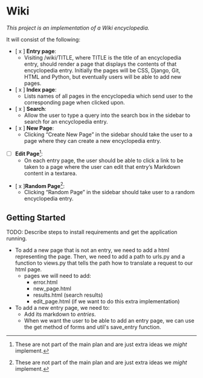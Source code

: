 # Wiki

*This project is an implementation of a Wiki encyclopedia.*

It will consist of the following:
 - [ x ] **Entry page**:
    - Visiting /wiki/TITLE, where TITLE is the title of an encyclopedia entry, should render a page that displays the contents of that encyclopedia entry. Initially the pages will be CSS, Django, Git, HTML and Python, but eventually users will be able to add new pages.
 - [ x ] **Index page**:
    - Lists names of all pages in the encyclopedia which send user to the corresponding page when clicked upon.
 - [ x ] **Search**:
    - Allow the user to type a query into the search box in the sidebar to search for an encyclopedia entry. 
 - [ x ] **New Page**:
    - Clicking “Create New Page” in the sidebar should take the user to a page where they can create a new encyclopedia entry. 
 - [  ] **Edit Page**[^extra]:
    - On each entry page, the user should be able to click a link to be taken to a page where the user can edit that entry’s Markdown content in a textarea. 
 - [ x ]**Random Page**[^extra]:
    - Clicking “Random Page” in the sidebar should take user to a random encyclopedia entry.
 
[^extra]: These are not part of the main plan and are just extra ideas we *might* implement.

## Getting Started

TODO: Describe steps to install requirements and get the application running.
-  To add a new page that is not an entry, we need to add a html representing the page. 
   Then, we need to add a path to urls.py and a function to views.py that tells the path how to translate a request
   to our html page.
   - pages we will need to add:
      -  error.html
      -  new_page.html
      -  results.html (search results)
      -  edit_page.html (if we want to do this extra implementation)
-  To add a new entry page, we need to:
    - Add its markdown to *entries*.
    - When we want the user to be able to add an entry page, we can use the get method of forms
      and util's save_entry function.
    
